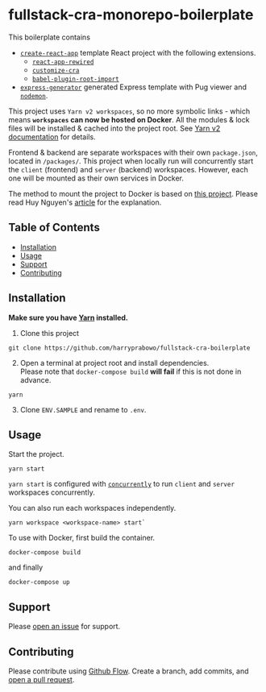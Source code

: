 # fullstack-cra-monorepo-boilerplate

This boilerplate contains

- [`create-react-app`](https://github.com/facebook/create-react-app) template React project with the following extensions.
  - [`react-app-rewired`](https://github.com/timarney/react-app-rewired)
  - [`customize-cra`](https://github.com/arackaf/customize-cra)
  - [`babel-plugin-root-import`](https://github.com/entwicklerstube/babel-plugin-root-import)
- [`express-generator`](https://github.com/expressjs/generator) generated Express template with Pug viewer and [`nodemon`](https://github.com/remy/nodemon).

This project uses `Yarn v2 workspaces`, so no more symbolic links - which means **`workspaces` can now be hosted on Docker**. All the modules & lock files will be installed & cached into the project root. See [Yarn v2 documentation](https://yarnpkg.com/features/pnp) for details.

Frontend & backend are separate workspaces with their own `package.json`, located in `/packages/`. This project when locally run will concurrently start the `client` (frontend) and `server` (backend) workspaces. However, each one will be mounted as their own services in Docker.

The method to mount the project to Docker is based on [this project](https://github.com/huy-nguyen/yarn-v2-workspace-docker-vs-code). Please read Huy Nguyen's [article](https://www.huy.dev/yarn-v2-workspace-docker-vs-code-2020-03-23/) for the explanation.

## Table of Contents

- [Installation](`#installation)
- [Usage](#usage)
- [Support](#support)
- [Contributing](#contributing)

## Installation

**Make sure you have [Yarn](https://github.com/yarnpkg/yarn) installed.**

1. Clone this project

```
git clone https://github.com/harryprabowo/fullstack-cra-boilerplate
```

2. Open a terminal at project root and install dependencies.  
   Please note that `docker-compose build` **will fail** if this is not done in advance.

```
yarn
```

3. Clone `ENV.SAMPLE` and rename to `.env`.

## Usage

Start the project.

```
yarn start
```

`yarn start` is configured with [`concurrently`](https://github.com/kimmobrunfeldt/concurrently) to run `client` and `server` workspaces concurrently.

You can also run each workspaces independently.

```
yarn workspace <workspace-name> start`
```

To use with Docker, first build the container.

```
docker-compose build
```

and finally

```
docker-compose up
```

## Support

Please [open an issue](https://github.com/harryprabowo/fullstack-cra-boilerplate/issues/new) for support.

## Contributing

Please contribute using [Github Flow](https://guides.github.com/introduction/flow/). Create a branch, add commits, and [open a pull request](https://github.com/harryprabowo/fullstack-cra-boilerplate/compare/).
